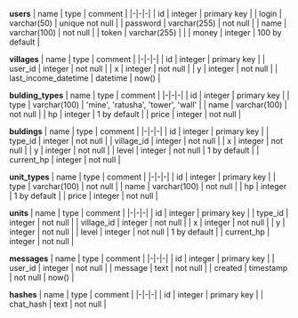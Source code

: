 **users**
| name | type | comment |
|-|-|-|
| id | integer | primary key |
| login | varchar(50) | unique not null |
| password | varchar(255) | not null |
| name | varchar(100) | not null |
| token | varchar(255) | |
| money | integer | 100 by default |


**villages**
| name | type | comment |
|-|-|-|
| id | integer | primary key |
| user_id | integer | not null |
| x | integer | not null |
| y | integer | not null |
| last_income_datetime | datetime | now() |


**bulding_types**
| name | type | comment |
|-|-|-|
| id | integer | primary key |
| type | varchar(100) | 'mine', 'ratusha', 'tower', 'wall' |
| name | varchar(100) | not null |
| hp | integer | 1 by default |
| price | integer | not null |


**buldings**
| name | type | comment |
|-|-|-|
| id | integer | primary key |
| type_id | integer | not null |
| village_id | integer | not null |
| x | integer | not null |
| y | integer | not null |
| level | integer | not null | 1 by default |
| current_hp | integer | not null |


**unit_types**
| name | type | comment |
|-|-|-|
| id | integer | primary key |
| type | varchar(100) | not null |
| name | varchar(100) | not null |
| hp | integer | 1 by default |
| price | integer | not null |


**units**
| name | type | comment |
|-|-|-|
| id | integer | primary key |
| type_id | integer | not null |
| village_id | integer | not null |
| x | integer | not null |
| y | integer | not null |
| level | integer | not null | 1 by default |
| current_hp | integer | not null |


**messages**
| name | type | comment |
|-|-|-|
| id | integer | primary key |
| user_id | integer | not null |
| message | text | not null |
| created | timestamp | not null | now() |


**hashes**
| name | type | comment |
|-|-|-|
| id | integer | primary key |
| chat_hash | text | not null |


